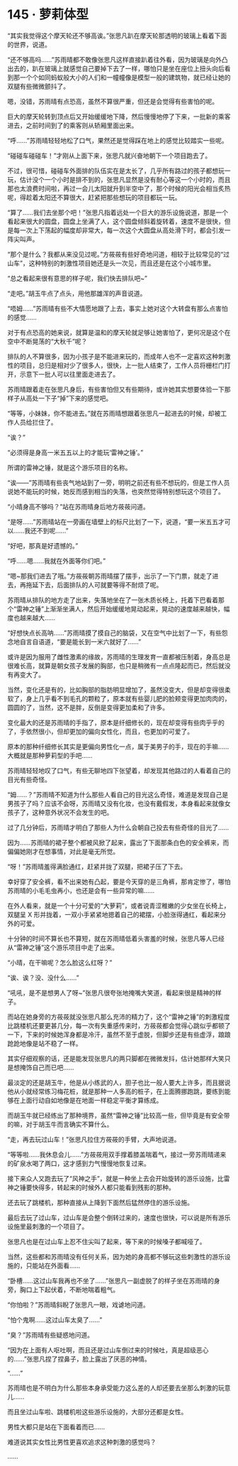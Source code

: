 # 145 · 萝莉体型

“其实我觉得这个摩天轮还不够高诶。”张思凡趴在摩天轮那透明的玻璃上看着下面的世界，说道。

“还不够高吗……”苏雨晴都不敢像张思凡这样直接趴着往外看，因为玻璃是向外凸出去的，趴在玻璃上就感觉自己要掉下去了一样，哪怕只是坐在座位上扭头向后看到那一个个如同蚂蚁般大小的人们和一幢幢像是模型一般的建筑物，就已经让她的双腿有些微微颤抖了。

嗯，没错，苏雨晴有点恐高，虽然不算很严重，但还是会觉得有些害怕的呢。

巨大的摩天轮转到顶点后又开始缓缓地下降，然后慢慢地停了下来，一批新的乘客进去，之前时间到了的乘客则从轿厢里面出来。

“呼……”苏雨晴轻轻地松了口气，果然还是觉得踩在地上的感觉比较踏实一些呢。

“碰碰车碰碰车！”才刚从上面下来，张思凡就兴奋地朝下一个项目跑去了。

不过，很可惜，碰碰车外面排的队伍实在是太长了，几乎所有路过的孩子都想玩一玩，估计没个一个小时是排不到的，张思凡显然是没有耐心等这一个小时的，而且那也太浪费时间啦，再过一会儿太阳就升到半空中了，那个时候的阳光会相当炙热呢，得趁着太阳还不算很大，赶紧把那些想玩的项目都玩一玩。

“算了……我们去坐那个吧！”张思凡指着远处一个巨大的游乐设施说道，那是一个看起来很大的圆盘，圆盘上坐满了人，这个圆盘倾斜着旋转着，速度不是很快，但是每一次上下荡起的幅度却非常大，每一次这个大圆盘从高处滑下时，都会引发一阵尖叫声。

“那个是什么？我都从来没见过呢。”方莜莜有些好奇地问道，相较于比较常见的“过山车”，这种特别的刺激性项目她还是头一次见，而且还是在这个小城市里。

“总之看起来很有意思的样子呢，我们快去排队吧~”

“走吧。”胡玉牛点了点头，用他那雄浑的声音说道。

“唔姆……”苏雨晴有些不大情愿地跟了上去，事实上她对这个大转盘有那么点害怕的感觉……

对于有点恐高的她来说，就算是温和的摩天轮就足够让她害怕了，更何况是这个在空中不断晃荡的“大秋千”呢？

排队的人不算很多，因为小孩子是不能进来玩的，而成年人也不一定喜欢这种刺激性的项目，总归是相对少了很多人，很快，上一批人结束了，工作人员将栅栏门打开，示意下一批人可以往里面走进去了。

苏雨晴跟着走在张思凡身后，有些害怕但又有些期待，或许她其实想要体验一下那样子从高处一下子“掉”下来的感觉吧。

“等等，小妹妹，你不能进去。”就在苏雨晴想跟着张思凡一起进去的时候，却被工作人员给拦住了。

“诶？”

“必须得是身高一米五五以上的才能玩‘雷神之锤’。”

所谓的雷神之锤，就是这个游乐项目的名称。

“诶——”苏雨晴有些丧气地站到了一旁，明明之前还有些不想玩的，但是工作人员说她不能玩的时候，她反而感到相当的失落，也突然觉得特别想玩这个项目了。

“小晴身高不够吗？”站在苏雨晴身后地方莜莜问道。

“是呀……”苏雨晴站在一旁画在墙壁上的标尺比划了一下，说道，“要一米五五才可以……我还不到呢……”

“好吧，那真是好遗憾的。”

“呼……嗯……我就在外面等你们吧。”

“嗯~那我们进去了哦。”方莜莜朝苏雨晴摆了摆手，出示了一下门票，就走了进去，再拖延下去，后面排队的人可就要等得不耐烦了呢。

苏雨晴从排队的地方走了出来，失落地坐在了一张木质长椅上，托着下巴看着那个“雷神之锤”上渐渐坐满人，然后开始缓缓地晃动起来，晃动的速度越来越快，幅度也越来越大……

“好想快点长高呐……”苏雨晴摸了摸自己的脑袋，又在空气中比划了一下，有些怨念地自言自语道，“要是能长到一米六就好了……”

或许是因为服用了雌性激素的缘故，苏雨晴的生理发育一直都被压制着，身高总是很难长高，就算是朝女孩子发展的胸部，也只是稍微有一点点隆起而已，然后就没有再变大了。

当然，变化还是有的，比如胸部的脂肪明显增加了，虽然没变大，但是却变得很柔软了，身上几乎看不到毛孔的颗粒了，原本就有些婴儿肥的脸颊变得更加肉肉的，圆圆的了，当然，这不是胖，反倒是变得更加柔和了许多。

变化最大的还是苏雨晴的手指了，原本是纤细修长的，现在却变得有些肉乎乎的了，手依然很小，但却更加的偏向女性化，而且，也更加的可爱了。

原本的那种纤细修长其实是更偏向男性化一点，属于美男子的手，现在的手嘛……大概就是那种萝莉型的手吧……

苏雨晴轻轻地叹了口气，有些无聊地四下张望着，却发现其他路过的人看着自己的目光有些奇怪。

“姆……？”苏雨晴不知道为什么那些人看自己的目光这么奇怪，难道是发现自己是男孩子了吗？应该不会呀，苏雨晴又没有化妆，也没有戴假发，本身看起来就像女孩子了，这种意外状况不会发生的吧。

过了几分钟后，苏雨晴才明白了那些人为什么会朝自己投去有些奇怪的目光了……

因为……苏雨晴的裙子整个都被风掀了起来，露出了下面那条白色的安全裤来，而偏偏她刚才在想事情，对此是毫无所觉。

“呀！”苏雨晴羞得满脸通红，赶紧并拢了双腿，把裙子压了下去。

幸好穿了安全裤，看不出来她有凸起，要是今天穿的是三角裤，那肯定惨了，哪怕苏雨晴的小毛毛虫再小，也还是会有一些异常的嘛……

在外人看来，就是一个十分可爱的“大萝莉”，或者说青涩稚嫩的少女坐在长椅上，双腿呈 X 形并拢着，一双小手紧紧地摁着自己的裙摆，小脸涨得通红，看起来分外的可爱。

十分钟的时间不算长也不算短，就在苏雨晴低着头害羞的时候，张思凡等人已经从“雷神之锤”这个游乐项目中走了出来。

“小晴，在干嘛呢？怎么脸这么红呀？”

“诶、诶？没、没什么……”

“吼吼，是不是想男人了呀~”张思凡很夸张地掩嘴大笑道，看起来很是精神的样子。

而站在她身旁的方莜莜就没张思凡那么充沛的精力了，这个“雷神之锤”的刺激程度比跳楼机还要更甚几分，每一次有失重感传来时，方莜莜都会觉得心跳似乎都顿了一下，下来的时候她浑身都是冷汗，虽然不至于虚脱，但脚步还是有些虚浮，踉踉跄跄地像是站不稳了一样。

其实仔细观察的话，还是能发现张思凡的两只脚都在微微发抖，估计她那样大笑只是想掩饰自己而已吧……

最淡定的还是胡玉牛，他是从小练武的人，胆子也比一般人要大上许多，而且据说他从小就经常练习梅花桩，就是那种一人多高的桩子，在上面腾挪跑跳，要练到能够在上面行动自如地像是在地面一样稳定平衡才算练成。

而胡玉牛就已经练出了那种境界，虽然“雷神之锤”比较高一些，但毕竟是有安全带的嘛，对于胡玉牛而言确实不算什么。

“走，再去玩过山车！”张思凡拉住方莜莜的手臂，大声地说道。

“等等啦……我休息会儿……”方莜莜用双手撑着膝盖喘着气，接过一旁苏雨晴递来的矿泉水喝了两口，这才感到力气慢慢地恢复过来。

接下来众人又跑去玩了“风神之手”，就是一种坐上去会开始旋转的游乐设施，比雷神之锤要快得多，转起来的时候外人都只能看到残影的那种。

还去玩了跳楼机，那种直接从上降到下面然后猛然停住的游乐设施。

最后去玩了过山车，过山车是会整个倒转过来的，速度也很快，可以说是所有游乐设施里最刺激的一个项目了。

张思凡也是在过山车上忍不住尖叫了起来，等下来的时候嗓子都喊哑了。

当然，这些都和苏雨晴没有任何关系，因为她的身高都不够玩这些刺激性的游乐设施的，只能站在外面看……

“卧槽……这过山车我再也不坐了……”张思凡一副虚脱了的样子坐在苏雨晴的身旁，胸口上下起伏着，不断地喘着粗气。

“你怕啦？”苏雨晴斜睨了张思凡一眼，戏谑地问道。

“怕个鬼啊……这过山车太臭了……”

“臭？”苏雨晴有些疑惑地问道。

“因为在上面有人呕吐啊，而且还是过山车倒过来的时候吐，真是超级恶心的……”张思凡捏了捏鼻子，脸上露出了厌恶的神情。

“……”

苏雨晴也是不明白为什么那些本身承受能力这么差的人却还要去坐那么刺激的玩意儿……

而且坐过山车啦、跳楼机啦这些游乐设施的，大部分还都是女性。

男性大都只是站在下面看着而已……

难道说其实女性比男性更喜欢追求这种刺激的感觉吗？

……
